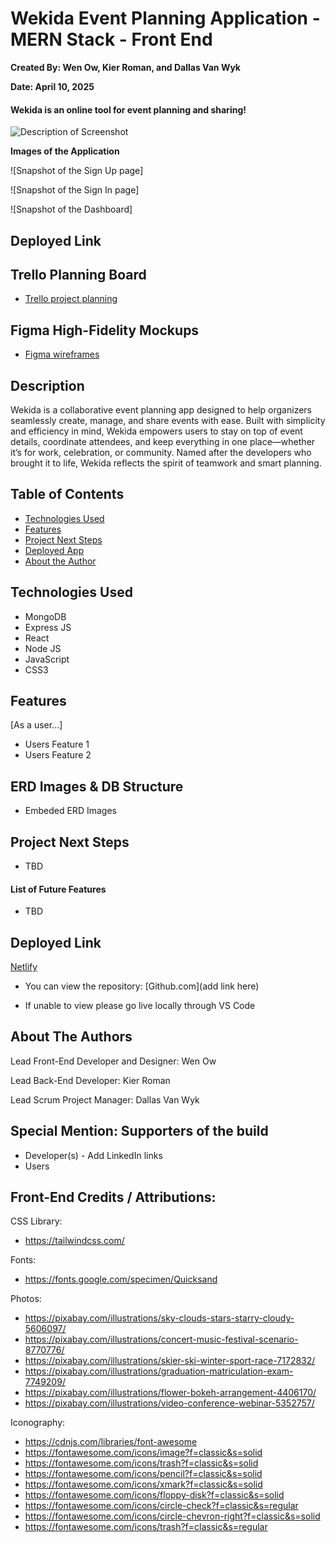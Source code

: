 # Wekida Event Planning Application - MERN Stack - Front End

**Created By: Wen Ow, Kier Roman, and Dallas Van Wyk**

**Date: April 10, 2025**

#### Wekida is an online tool for event planning and sharing!

<img src="path to your app screenshot" alt="Description of Screenshot"/>

**Images of the Application**

![Snapshot of the Sign Up page]

![Snapshot of the Sign In page]

![Snapshot of the Dashboard]

## Deployed Link

## Trello Planning Board

- [Trello project planning](https://trello.com/b/J1Lp3aTZ/unit-3-project-wen-kier-dallas)

## Figma High-Fidelity Mockups

- [Figma wireframes](https://www.figma.com/design/Z3o4zvZOjmQoaEK2WQQifN/Wekida-Event-Planning?node-id=0-1&p=f&t=9FpXvNHFJr6CRaDl-0)

## Description

Wekida is a collaborative event planning app designed to help organizers seamlessly create, manage, and share events with ease. Built with simplicity and efficiency in mind, Wekida empowers users to stay on top of event details, coordinate attendees, and keep everything in one place—whether it’s for work, celebration, or community. Named after the developers who brought it to life, Wekida reflects the spirit of teamwork and smart planning.

## Table of Contents

- [Technologies Used](#technologiesused)
- [Features](#features)
- [Project Next Steps](#nextsteps)
- [Deployed App](#deployment)
- [About the Author](#author)

## <a name="technologiesused"></a>Technologies Used

- MongoDB
- Express JS
- React
- Node JS
- JavaScript
- CSS3

## Features

[As a user...]

- Users Feature 1
- Users Feature 2

## ERD Images & DB Structure

- Embeded ERD Images

## <a name="nextsteps"></a>Project Next Steps

- TBD

#### List of Future Features

- TBD

## <a name="deployment"></a>Deployed Link

[Netlify](<[https://wonderful-brahmagupta-6a75d3.netlify.com](https://connect4pc.netlify.app/)>)

- You can view the repository:
  [Github.com](add link here)

- If unable to view please go live locally through VS Code

## <a name="author"></a>About The Authors

Lead Front-End Developer and Designer: Wen Ow

Lead Back-End Developer: Kier Roman

Lead Scrum Project Manager: Dallas Van Wyk

## Special Mention: Supporters of the build

- Developer(s) - Add LinkedIn links
- Users

## Front-End Credits / Attributions:

CSS Library:

- https://tailwindcss.com/

Fonts:

- https://fonts.google.com/specimen/Quicksand

Photos:

- https://pixabay.com/illustrations/sky-clouds-stars-starry-cloudy-5606097/
- https://pixabay.com/illustrations/concert-music-festival-scenario-8770776/
- https://pixabay.com/illustrations/skier-ski-winter-sport-race-7172832/
- https://pixabay.com/illustrations/graduation-matriculation-exam-7749209/
- https://pixabay.com/illustrations/flower-bokeh-arrangement-4406170/
- https://pixabay.com/illustrations/video-conference-webinar-5352757/

Iconography:

- https://cdnjs.com/libraries/font-awesome
- https://fontawesome.com/icons/image?f=classic&s=solid
- https://fontawesome.com/icons/trash?f=classic&s=solid
- https://fontawesome.com/icons/pencil?f=classic&s=solid
- https://fontawesome.com/icons/xmark?f=classic&s=solid
- https://fontawesome.com/icons/floppy-disk?f=classic&s=solid
- https://fontawesome.com/icons/circle-check?f=classic&s=regular
- https://fontawesome.com/icons/circle-chevron-right?f=classic&s=solid
- https://fontawesome.com/icons/trash?f=classic&s=regular
